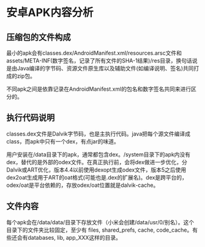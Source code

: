 # 安卓APK内容分析

压缩包的文件构成
----
最小的apk会有classes.dex/AndroidManifest.xml/resources.arsc文件和assets/META-INF(数字签名，记录了所有文件的SHA-1结果)/res目录，换句话说是由Java编译的字节码、资源文件原生库以及辅助文件(如编译说明、签名)共同打成的zip包。

不同apk之间是依靠记录在AndroidManifest.xml的包名和数字签名共同来进行区分的。

执行代码说明
----
classes.dex文件是Dalvik字节码，也是主执行代码。java把每个源文件编译成class，而apk中只有一个dex，有点jar的味道。

用户安装在/data目录下的apk，通常都包含dex。/system目录下的apk内没有dex，替代的是外部的odex文件。在真正执行前，会将dex做进一步优化，分Dalvik或ART优化，版本4.4以前使用dexopt生成odex文件，版本5之后使用dex2oat生成用于ART的oat格式(可能也是.dex的扩展名)。dex是跨平台的，odex/oat是平台依赖的，存放odex/oat位置就是dalvik-cache。

文件内容
--
每个apk会在/data/data/目录下存放文件（小米会创建/data/usr/0/别名）。这个目录下的文件夹比较固定，至少有 files, shared\_prefs, cache, code\_cache。有些还会有databases, lib, app\_XXX这样的目录。